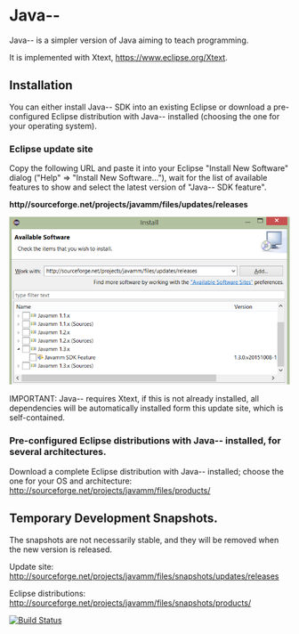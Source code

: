 # Java--
Java-- is a simpler version of Java aiming to teach programming.

It is implemented with Xtext, https://www.eclipse.org/Xtext.

## Installation

You can either install Java-- SDK into an existing Eclipse or download a pre-configured Eclipse distribution with Java-- installed (choosing the one for your operating system).

### Eclipse update site

Copy the following URL and paste it into your Eclipse "Install New Software" dialog ("Help" => "Install New Software..."), wait for the list of available features to show and select the latest version of "Java-- SDK feature".

**http<span></span>//sourceforge\.net/projects/javamm/files/updates/releases**

![Install New Software Screenshot](https://github.com/LorenzoBettini/javamm/raw/master/images/javamm-installation.png)

IMPORTANT: Java-- requires Xtext, if this is not already installed, all dependencies will be automatically installed form this update site, which is self-contained.

### Pre-configured Eclipse distributions with Java-- installed, for several architectures.

Download a complete Eclipse distribution with Java-- installed; choose the one for your OS and architecture:
http://sourceforge.net/projects/javamm/files/products/

## Temporary Development Snapshots.

The snapshots are not necessarily stable, and they will be removed when the new version is released.

Update site: http://sourceforge.net/projects/javamm/files/snapshots/updates/releases

Eclipse distributions: http://sourceforge.net/projects/javamm/files/snapshots/products/

[![Build Status](https://travis-ci.org/LorenzoBettini/javamm.svg?branch=master)](https://travis-ci.org/LorenzoBettini/javamm)
